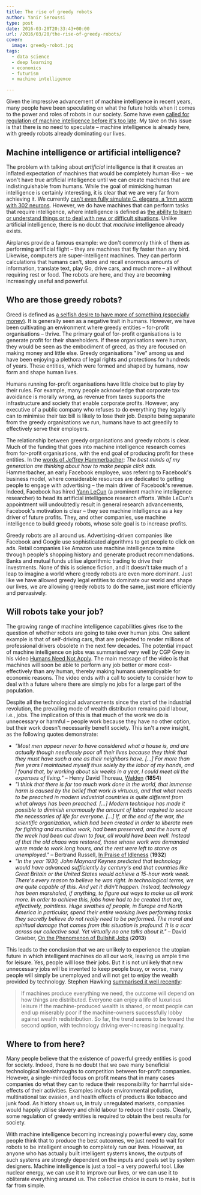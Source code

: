```yaml
---
title: The rise of greedy robots
author: Yanir Seroussi
type: post
date: 2016-03-20T20:33:43+00:00
url: /2016/03/20/the-rise-of-greedy-robots/
cover:
  image: greedy-robot.jpg
tags:
  - data science
  - deep learning
  - economics
  - futurism
  - machine intelligence

---
```

Given the impressive advancement of machine intelligence in recent years, many people have been speculating on what the future holds when it comes to the power and roles of robots in our society. Some have even <a href="http://www.theguardian.com/technology/2014/oct/27/elon-musk-artificial-intelligence-ai-biggest-existential-threat" target="_blank" rel="noopener">called for regulation of machine intelligence before it's too late</a>. My take on this issue is that there is no need to speculate &ndash; machine intelligence is already here, with greedy robots already dominating our lives.

## Machine intelligence or artificial intelligence?

The problem with talking about _artificial_ intelligence is that it creates an inflated expectation of machines that would be completely human-like &ndash; we won't have true artificial intelligence until we can create machines that are indistinguishable from humans. While the goal of mimicking human intelligence is certainly interesting, it is clear that we are very far from achieving it. We currently <a href="http://www.openworm.org/" target="_blank" rel="noopener">can't even fully simulate C. elegans, a 1mm worm with 302 neurons</a>. However, we do have machines that can perform tasks that require intelligence, where intelligence is defined as <a href="http://www.merriam-webster.com/dictionary/intelligence" target="_blank" rel="noopener">the ability to learn or understand things or to deal with new or difficult situations</a>. Unlike artificial intelligence, there is no doubt that _machine_ intelligence already exists.

Airplanes provide a famous example: we don't commonly think of them as performing artificial flight &ndash; they are machines that fly faster than any bird. Likewise, computers are super-intelligent machines. They can perform calculations that humans can't, store and recall enormous amounts of information, translate text, play Go, drive cars, and much more &ndash; all without requiring rest or food. The robots are here, and they are becoming increasingly useful and powerful.

## Who are those greedy robots?

Greed is defined as <a href="http://www.merriam-webster.com/dictionary/greed" target="_blank" rel="noopener">a selfish desire to have more of something (especially money)</a>. It is generally seen as a negative trait in humans. However, we have been cultivating an environment where greedy entities &ndash; for-profit organisations &ndash; thrive. The primary goal of for-profit organisations is to generate profit for their shareholders. If these organisations were human, they would be seen as the embodiment of greed, as they are focused on making money and little else. Greedy organisations "live" among us and have been enjoying a plethora of legal rights and protections for hundreds of years. These entities, which were formed and shaped by humans, now form and shape human lives.

Humans running for-profit organisations have little choice but to play by their rules. For example, many people acknowledge that corporate tax avoidance is morally wrong, as revenue from taxes supports the infrastructure and society that enable corporate profits. However, any executive of a public company who refuses to do everything they legally can to minimise their tax bill is likely to lose their job. Despite being separate from the greedy organisations we run, humans have to act greedily to effectively serve their employers.

The relationship between greedy organisations and greedy robots is clear. Much of the funding that goes into machine intelligence research comes from for-profit organisations, with the end goal of producing profit for these entities. In the <a href="http://www.fastcompany.com/3008436/takeaway/why-data-god-jeffrey-hammerbacher-left-facebook-found-cloudera" target="_blank" rel="noopener">words of Jeffrey Hammerbacher</a>: _The best minds of my generation are thinking about how to make people click ads._ Hammerbacher, an early Facebook employee, was referring to Facebook's business model, where considerable resources are dedicated to getting people to engage with advertising &ndash; the main driver of Facebook's revenue. Indeed, Facebook has hired <a href="https://en.wikipedia.org/wiki/Yann_LeCun" target="_blank" rel="noopener">Yann LeCun</a> (a prominent machine intelligence researcher) to head its artificial intelligence research efforts. While LeCun's appointment will undoubtedly result in general research advancements, Facebook's motivation is clear &ndash; they see machine intelligence as a key driver of future profits. They, and other companies, use machine intelligence to build greedy robots, whose sole goal is to increase profits.

Greedy robots are all around us. Advertising-driven companies like Facebook and Google use sophisticated algorithms to get people to click on ads. Retail companies like Amazon use machine intelligence to mine through people's shopping history and generate product recommendations. Banks and mutual funds utilise algorithmic trading to drive their investments. None of this is science fiction, and it doesn't take much of a leap to imagine a world where greedy robots are even more dominant. Just like we have allowed greedy legal entities to dominate our world and shape our lives, we are allowing greedy robots to do the same, just more efficiently and pervasively.

## Will robots take your job?

The growing range of machine intelligence capabilities gives rise to the question of whether robots are going to take over human jobs. One salient example is that of self-driving cars, that are projected to render millions of professional drivers obsolete in the next few decades. The potential impact of machine intelligence on jobs was summarised very well by CGP Grey in his video <a href="https://www.youtube.com/watch?v=7Pq-S557XQU" target="_blank" rel="noopener">Humans Need Not Apply</a>. The main message of the video is that machines will soon be able to perform any job better or more cost-effectively than any human, thereby making humans unemployable for economic reasons. The video ends with a call to society to consider how to deal with a future where there are simply no jobs for a large part of the population.

Despite all the technological advancements since the start of the industrial revolution, the prevailing mode of wealth distribution remains paid labour, i.e., jobs. The implication of this is that much of the work we do is unnecessary or harmful &ndash; people work because they have no other option, but their work doesn't necessarily benefit society. This isn't a new insight, as the following quotes demonstrate:

  * _"Most men appear never to have considered what a house is, and are actually though needlessly poor all their lives because they think that they must have such a one as their neighbors have. [...] For more than five years I maintained myself thus solely by the labor of my hands, and I found that, by working about six weeks in a year, I could meet all the expenses of living."_ &#8211; Henry David Thoreau, <a href="http://www.gutenberg.org/files/205/205-h/205-h.htm" target="_blank" rel="noopener">Walden</a> (**1854**) 
  * _"I think that there is far too much work done in the world, that immense harm is caused by the belief that work is virtuous, and that what needs to be preached in modern industrial countries is quite different from what always has been preached. [...] Modern technique has made it possible to diminish enormously the amount of labor required to secure the necessaries of life for everyone. [...] If, at the end of the war, the scientific organization, which had been created in order to liberate men for fighting and munition work, had been preserved, and the hours of the week had been cut down to four, all would have been well. Instead of that the old chaos was restored, those whose work was demanded were made to work long hours, and the rest were left to starve as unemployed."_ &#8211; Bertrand Russell, <a href="http://www.zpub.com/notes/idle.html" target="_blank" rel="noopener">In Praise of Idleness</a> (**1932**) 
  * _"In the year 1930, John Maynard Keynes predicted that technology would have advanced sufficiently by century's end that countries like Great Britain or the United States would achieve a 15-hour work week. There's every reason to believe he was right. In technological terms, we are quite capable of this. And yet it didn’t happen. Instead, technology has been marshaled, if anything, to figure out ways to make us all work more. In order to achieve this, jobs have had to be created that are, effectively, pointless. Huge swathes of people, in Europe and North America in particular, spend their entire working lives performing tasks they secretly believe do not really need to be performed. The moral and spiritual damage that comes from this situation is profound. It is a scar across our collective soul. Yet virtually no one talks about it."_ &#8211; David Graeber, <a href="http://strikemag.org/bullshit-jobs/" target="_blank" rel="noopener">On the Phenomenon of Bullshit Jobs</a> (**2013**) 

This leads to the conclusion that we are unlikely to experience the utopian future in which intelligent machines do all our work, leaving us ample time for leisure. Yes, people will lose their jobs. But it is not unlikely that new unnecessary jobs will be invented to keep people busy, or worse, many people will simply be unemployed and will not get to enjoy the wealth provided by technology. Stephen Hawking <a href="https://www.reddit.com/r/science/comments/3nyn5i/science_ama_series_stephen_hawking_ama_answers/cvsdmkv" target="_blank" rel="noopener">summarised it well recently</a>:

> If machines produce everything we need, the outcome will depend on how things are distributed. Everyone can enjoy a life of luxurious leisure if the machine-produced wealth is shared, or most people can end up miserably poor if the machine-owners successfully lobby against wealth redistribution. So far, the trend seems to be toward the second option, with technology driving ever-increasing inequality.

## Where to from here?

Many people believe that the existence of powerful greedy entities is good for society. Indeed, there is no doubt that we owe many beneficial technological breakthroughs to competition between for-profit companies. However, a single-minded focus on profit means that in many cases companies do what they can to reduce their responsibility for harmful side-effects of their activities. Examples include environmental pollution, multinational tax evasion, and health effects of products like tobacco and junk food. As history shows us, in truly unregulated markets, companies would happily utilise slavery and child labour to reduce their costs. Clearly, some regulation of greedy entities is required to obtain the best results for society.

With machine intelligence becoming increasingly powerful every day, some people think that to produce the best outcomes, we just need to wait for robots to be intelligent enough to completely run our lives. However, as anyone who has actually built intelligent systems knows, the outputs of such systems are strongly dependent on the inputs and goals set by system designers. Machine intelligence is just a tool &ndash; a very powerful tool. Like nuclear energy, we can use it to improve our lives, or we can use it to obliterate everything around us. The collective choice is ours to make, but is far from simple.
